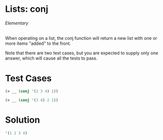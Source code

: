 # Lists: conj

###### Elementary

###### 

When operating on a list, the conj function will return a new list with one or more items "added" to the front.

Note that there are two test cases, but you are expected to supply only one answer, which will cause all the tests to pass.

# Test Cases
```clojure
(= __ (conj '(2 3 4) 1))
```

```clojure
(= __ (conj '(3 4) 2 1))
```

# Solution

```clojure
'(1 2 3 4)
```
